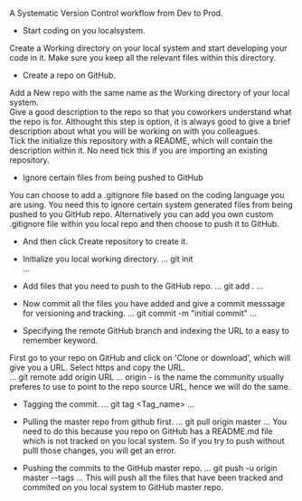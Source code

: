 A Systematic Version Control workflow from Dev to Prod.

- Start coding on you localsystem.
<p>
Create a Working directory on your local system and start developing your code in it. Make sure you keep all the relevant files within this directory.
</p>

- Create a repo on GitHub.
<p>
Add a New repo with the same name as the Working directory of your local system.<br/>
Give a good description to the repo so that you coworkers understand what the repo is for. Althought this step is option, it is always good to give a brief description about what you will be working on with you colleagues.<br/>
Tick the initialize this repository with a README, which will contain the description within it. No need tick this if you are importing an existing repository. 
</p>

- Ignore certain files from being pushed to GitHub
<p>You can choose to add a .gitignore file based on the coding language you are using. You need this to ignore certain system generated files from being pushed to you GitHub repo. Alternatively you can add you own custom .gitignore file within you local repo and then choose to push it to GitHub.
</p>

- And then click Create repository to create it.
- Initialize you local working directory.
...
git init<br/>
...

- Add files that you need to push to the GitHub repo.
...
git add .
...

- Now commit all the files you have added and give a commit messsage for versioning and tracking.
...
git commit -m "initial commit"
...

- Specifying the remote GitHub branch and indexing the URL to a easy to remember keyword.
<p>
First go to your repo on GitHub and click on 'Clone or download', which will give you a URL. Select https and copy the URL.<br/>
...
git remote add origin URL
...
origin - is the name the community usually preferes to use to point to the repo source URL, hence we will do the same.
</p>

- Tagging the commit.
...
git tag <Tag_name>
...

- Pulling the master repo from github first.
...
git pull origin master
...
You need to do this because you repo on GitHub has a README.md file which is not tracked on you local system. So if you try to push without pulll those changes, you will get an error.
</p>

- Pushing the commits to the GitHub master repo.
...
git push -u origin master --tags
...
This will push all the files that have been tracked and commited on you local system to GitHub master repo.
</p>